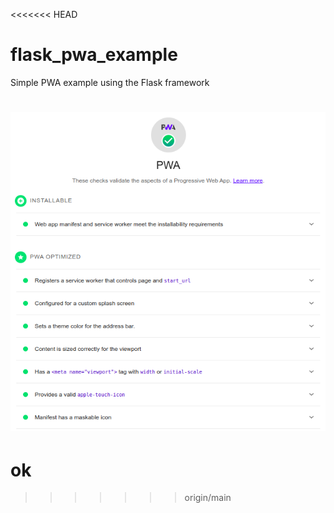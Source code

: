 <<<<<<< HEAD
# flask_pwa_example

Simple PWA example using the Flask framework

![My Image](pwa.png)
=======
# ok
>>>>>>> origin/main
